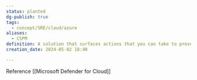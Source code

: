 ```yaml
---
status: planted
dg-publish: true
tags:
  - concept/SRE/cloud/azure
aliases:
  - CSPM
definition: A solution that surfaces actions that you can take to prevent breaches
creation_date: 2024-05-02 18:40

---
```

Reference [[Microsoft Defender for Cloud]]
